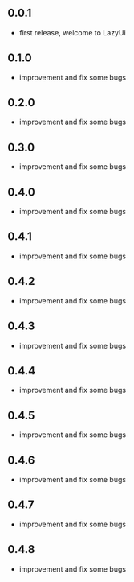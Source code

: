 ## 0.0.1

* first release, welcome to LazyUi

## 0.1.0

* improvement and fix some bugs

## 0.2.0

* improvement and fix some bugs

## 0.3.0

* improvement and fix some bugs

## 0.4.0

* improvement and fix some bugs

## 0.4.1

* improvement and fix some bugs

## 0.4.2

* improvement and fix some bugs

## 0.4.3

* improvement and fix some bugs

## 0.4.4

* improvement and fix some bugs

## 0.4.5

* improvement and fix some bugs

## 0.4.6

* improvement and fix some bugs

## 0.4.7

* improvement and fix some bugs

## 0.4.8

* improvement and fix some bugs
